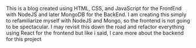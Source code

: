 This is a blog created using HTML, CSS, and JavaScript for the FrontEnd with NodeJS and later MongoDB for the BackEnd. I am creating this simply to refamiliarize myself with NodeJS and Mongo, so the frontend is not going to be spectacular. I may revisit this down the road and refactor everything using React for the frontend but like i said, I care more about the backend for this project